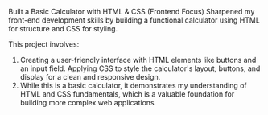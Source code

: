 Built a Basic Calculator with HTML & CSS (Frontend Focus)
Sharpened my front-end development skills by building a functional calculator using HTML for structure and CSS for styling.

This project involves:
1. Creating a user-friendly interface with HTML elements like buttons and an input field. Applying CSS to style the calculator's layout, buttons, and display for a clean and responsive design.
2. While this is a basic calculator, it demonstrates my understanding of HTML and CSS fundamentals, which is a valuable foundation for building more complex web applications
